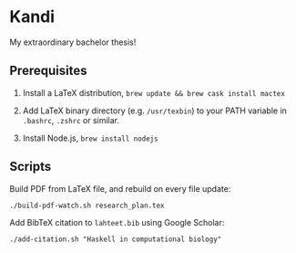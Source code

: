 # Kandi

My extraordinary bachelor thesis!

## Prerequisites

1. Install a LaTeX distribution, `brew update && brew cask install mactex`

2. Add LaTeX binary directory (e.g. `/usr/texbin`) to your PATH variable in `.bashrc`, `.zshrc` or similar.

3. Install Node.js, `brew install nodejs`

## Scripts

Build PDF from LaTeX file, and rebuild on every file update:
```
./build-pdf-watch.sh research_plan.tex
```

Add BibTeX citation to `lahteet.bib` using Google Scholar:
```
./add-citation.sh "Haskell in computational biology"
```
